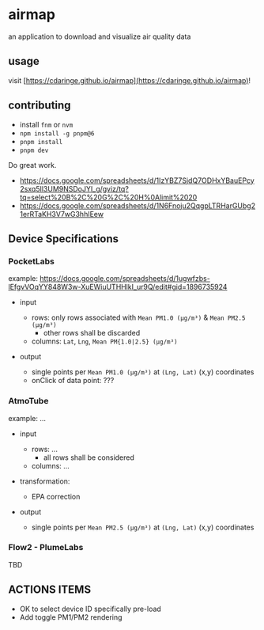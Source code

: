 # airmap

an application to download and visualize air quality data

## usage

visit [https://cdaringe.github.io/airmap](https://cdaringe.github.io/airmap)!

## contributing

- install `fnm` or `nvm`
- `npm install -g pnpm@6`
- `pnpm install`
- `pnpm dev`

Do great work.

- https://docs.google.com/spreadsheets/d/1IzYBZ7SjdQ7ODHxYBauEPcy2sxq5Il3UM9NSDoJYI_g/gviz/tq?tq=select%20B%2C%20G%2C%20H%0Alimit%2020
- https://docs.google.com/spreadsheets/d/1N6Fnoju2QqgpLTRHarGUbg21erRTaKH3V7wG3hhIEew

## Device Specifications

### PocketLabs

example: https://docs.google.com/spreadsheets/d/1ugwfzbs-lEfgvVOqYY848W3w-XuEWiuUTHHlkI_ur9Q/edit#gid=1896735924

- input

  - rows: only rows associated with `Mean PM1.0 (µg/m³)` & `Mean PM2.5 (µg/m³)`
    - other rows shall be discarded
  - columns: `Lat`, `Lng`, `Mean PM{1.0|2.5} (µg/m³)`

- output
  - single points per `Mean PM1.0 (µg/m³)` at `(Lng, Lat)` (x,y) coordinates
  - onClick of data point: ???

### AtmoTube

example: ...

- input

  - rows: ...
    - all rows shall be considered
  - columns: ...

- transformation:

  - EPA correction

- output
  - single points per `Mean PM2.5 (µg/m³)` at `(Lng, Lat)` (x,y) coordinates

### Flow2 - PlumeLabs

TBD

## ACTIONS ITEMS

- OK to select device ID specifically pre-load
- Add toggle PM1/PM2 rendering
